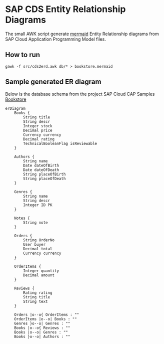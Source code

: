 # SAP CDS Entity Relationship Diagrams

The small AWK script generate [mermaid](https://mermaid.js.org/) Entity Relationship diagrams from SAP Cloud Application Programming Model files.

## How to run

```shell
gawk -f src/cds2erd.awk db/* > bookstore.mermaid
```

## Sample generated ER diagram

Below is the database schema from the project SAP Cloud CAP Samples [Bookstore](https://github.com/SAP-samples/cloud-cap-samples/) 
```mermaid
erDiagram
    Books {
        String title 
        String descr 
        Integer stock 
        Decimal price 
        Currency currency 
        Decimal rating 
        TechnicalBooleanFlag isReviewable 
    }

    Authors {
        String name 
        Date dateOfBirth 
        Date dateOfDeath 
        String placeOfBirth 
        String placeOfDeath 
    }

    Genres {
        String name 
        String descr 
        Integer ID PK
    }

    Notes {
        String note 
    }

    Orders {
        String OrderNo 
        User buyer 
        Decimal total 
        Currency currency 
    }

    OrderItems {
        Integer quantity 
        Decimal amount 
    }

    Reviews {
        Rating rating 
        String title 
        String text 
    }

    Orders |o--o{ OrderItems : ""
    OrderItems |o--o| Books : ""
    Genres }o--o| Genres : ""
    Books |o--o{ Reviews : ""
    Books |o--o| Genres : ""
    Books }o--o| Authors : ""

```
